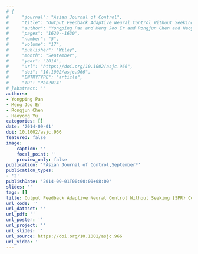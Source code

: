 ```yaml
---
# {
#     "journal": "Asian Journal of Control",
#     "title": "Output Feedback Adaptive Neural Control Without Seeking {SPR} Condition",
#     "author": "Yongping Pan and Meng Joo Er and Rongjun Chen and Haoyong Yu",
#     "pages": "1620--1630",
#     "number": "5",
#     "volume": "17",
#     "publisher": "Wiley",
#     "month": "September",
#     "year": "2014",
#     "url": "https://doi.org/10.1002/asjc.966",
#     "doi": "10.1002/asjc.966",
#     "ENTRYTYPE": "article",
#     "ID": "Pan2014"
# }abstract: ''
authors:
- Yongping Pan
- Meng Joo Er
- Rongjun Chen
- Haoyong Yu
categories: []
date: '2014-09-01'
doi: 10.1002/asjc.966
featured: false
image:
    caption: ''
    focal_point: ''
    preview_only: false
publication: '*Asian Journal of Control,September*'
publication_types:
- '2'
publishDate: '2014-09-01T00:00:00+08:00'
slides: ''
tags: []
title: Output Feedback Adaptive Neural Control Without Seeking {SPR} Condition
url_code: ''
url_dataset: ''
url_pdf: ''
url_poster: ''
url_project: ''
url_slides: ''
url_source: https://doi.org/10.1002/asjc.966
url_video: ''
---
```

